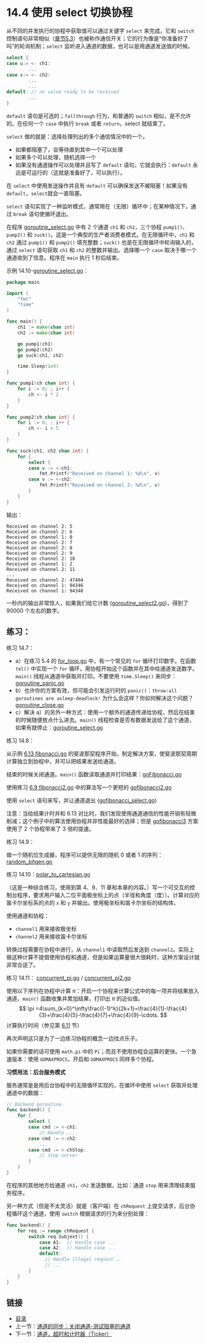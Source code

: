 # 14.4 使用 select 切换协程

从不同的并发执行的协程中获取值可以通过关键字 `select` 来完成，它和 `switch` 控制语句非常相似（[章节5.3](05.3.md)）也被称作通信开关；它的行为像是“你准备好了吗”的轮询机制；`select` 监听进入通道的数据，也可以是用通道发送值的时候。

```go
select {
case u:= <- ch1:
        ...
case v:= <- ch2:
        ...
        ...
default: // no value ready to be received
        ...
}
```

`default` 语句是可选的；`fallthrough` 行为，和普通的 `switch` 相似，是不允许的。在任何一个 `case` 中执行 `break` 或者 `return`，select 就结束了。

`select` 做的就是：选择处理列出的多个通信情况中的一个。

- 如果都阻塞了，会等待直到其中一个可以处理
- 如果多个可以处理，随机选择一个
- 如果没有通道操作可以处理并且写了 `default` 语句，它就会执行：`default` 永远是可运行的（这就是准备好了，可以执行）。

在 `select` 中使用发送操作并且有 `default` 可以确保发送不被阻塞！如果没有 `default`，`select`就会一直阻塞。

`select` 语句实现了一种监听模式，通常用在（无限）循环中；在某种情况下，通过 `break` 语句使循环退出。

在程序 [goroutine_select.go](examples/chapter_14/goroutine_select.go) 中有 2 个通道 `ch1` 和 `ch2`，三个协程 `pump1()`、`pump2()` 和 `suck()`。这是一个典型的生产者消费者模式。在无限循环中，`ch1` 和 `ch2` 通过 `pump1()` 和 `pump2()` 填充整数；`suck()` 也是在无限循环中轮询输入的，通过 `select` 语句获取 `ch1` 和 `ch2` 的整数并输出。选择哪一个 `case` 取决于哪一个通道收到了信息。程序在 `main` 执行 1 秒后结束。

示例 14.10-[goroutine_select.go](examples/chapter_14/goroutine_select.go)：

```go
package main

import (
	"fmt"
	"time"
)

func main() {
	ch1 := make(chan int)
	ch2 := make(chan int)

	go pump1(ch1)
	go pump2(ch2)
	go suck(ch1, ch2)

	time.Sleep(1e9)
}

func pump1(ch chan int) {
	for i := 0; ; i++ {
		ch <- i * 2
	}
}

func pump2(ch chan int) {
	for i := 0; ; i++ {
		ch <- i + 5
	}
}

func suck(ch1, ch2 chan int) {
	for {
		select {
		case v := <-ch1:
			fmt.Printf("Received on channel 1: %d\n", v)
		case v := <-ch2:
			fmt.Printf("Received on channel 2: %d\n", v)
		}
	}
}
```

输出：

```
Received on channel 2: 5
Received on channel 2: 6
Received on channel 1: 0
Received on channel 2: 7
Received on channel 2: 8
Received on channel 2: 9
Received on channel 2: 10
Received on channel 1: 2
Received on channel 2: 11
...
Received on channel 2: 47404
Received on channel 1: 94346
Received on channel 1: 94348
```

一秒内的输出非常惊人，如果我们给它计数 ([goroutine_select2.go](examples/chapter_14/goroutine_select2.go))，得到了 90000 个左右的数字。

## 练习：

练习 14.7：

- a）在练习 5.4 的 [for_loop.go](exercises/chapter_5/for_loop.go) 中，有一个常见的 `for` 循环打印数字。在函数 `tel()` 中实现一个 `for` 循环，用协程开始这个函数并在其中给通道发送数字。`main()` 线程从通道中获取并打印。不要使用 `time.Sleep()` 来同步：[goroutine_panic.go](exercises/chapter_14/goroutine_panic.go)
- b）也许你的方案有效，但可能会引发运行时的 `panic()`：`throw:all goroutines are asleep-deadlock!` 为什么会这样？你如何解决这个问题？[goroutine_close.go](exercises/chapter_14/goroutine_close.go)
- c）解决 a）的另外一种方式：使用一个额外的通道传递给协程，然后在结束的时候随便放点什么进去。`main()` 线程检查是否有数据发送给了这个通道，如果有就停止：[goroutine_select.go](exercises/chapter_14/goroutine_select.go)


练习 14.8：

从示例 [6.13 fibonacci.go](examples/chapter_6/fibonacci.go) 的斐波那契程序开始，制定解决方案，使斐波那契周期计算独立到协程中，并可以把结果发送给通道。

结束的时候关闭通道。`main()` 函数读取通道并打印结果：[goFibonacci.go](exercises/chapter_14/gofibonacci.go)

使用练习 [6.9 fibonacci2.go](exercises/chapter_6/fibonacci2.go) 中的算法写一个更短的 [gofibonacci2.go](exercises/chapter_14/gofibonacci2.go)

使用 `select` 语句来写，并让通道退出 ([gofibonacci_select.go](exercises/chapter_14/gofibonacci_select.go))

注意：当给结果计时并和 6.13 对比时，我们发现使用通道通信的性能开销有轻微削减；这个例子中的算法使用协程并非性能最好的选择；但是 [gofibonacci3](exercises/chapter_14/gofibonacci3.go) 方案使用了 2 个协程带来了 3 倍的提速。


练习 14.9：

做一个随机位生成器，程序可以提供无限的随机 0 或者 1 的序列：[random_bitgen.go](exercises/chapter_14/random_bitgen.go)

练习 14.10：[polar_to_cartesian.go](exercises/chapter_14/polar_to_cartesian.go)

（这是一种综合练习，使用到第 4、9、11 章和本章的内容。）写一个可交互的控制台程序，要求用户输入二位平面极坐标上的点（半径和角度（度））。计算对应的笛卡尔坐标系的点的 `x` 和 `y` 并输出。使用极坐标和笛卡尔坐标的结构体。

使用通道和协程：

- `channel1` 用来接收极坐标
- `channel2` 用来接收笛卡尔坐标

转换过程需要在协程中进行，从 `channel1` 中读取然后发送到 `channel2`。实际上做这种计算不提倡使用协程和通道，但是如果运算量很大很耗时，这种方案设计就非常合适了。

练习 14.11： [concurrent_pi.go](exercises/chapter_14/concurrent_pi.go) / [concurrent_pi2.go](exercises/chapter_14/concurrent_pi2.go)

使用以下序列在协程中计算 $\pi$：开启一个协程来计算公式中的每一项并将结果放入通道，`main()` 函数收集并累加结果，打印出 $\pi$ 的近似值。
$$
\pi =4\sum_{k=0}^\infty\frac{(-1)^k}{2k+1}=\frac{4}{1}-\frac{4}{3}+\frac{4}{5}-\frac{4}{7}+\frac{4}{9}-\cdots.
$$
计算执行时间（参见第 [6.11](6.11.md) 节）

再次声明这只是为了一边练习协程的概念一边找点乐子。

如果你需要的话可使用 `math.pi` 中的 `Pi`；而且不使用协程会运算的更快。一个急速版本：使用 `GOMAXPROCS`，开启和 `GOMAXPROCS` 同样多个协程。

**习惯用法：后台服务模式**

服务通常是是用后台协程中的无限循环实现的，在循环中使用 `select` 获取并处理通道中的数据：

```go
// Backend goroutine.
func backend() {
	for {
		select {
		case cmd := <-ch1:
			// Handle ...
		case cmd := <-ch2:
			...
		case cmd := <-chStop:
			// stop server
		}
	}
}
```

在程序的其他地方给通道 `ch1`，`ch2` 发送数据，比如：通道 `stop` 用来清理结束服务程序。

另一种方式（但是不太灵活）就是（客户端）在 `chRequest` 上提交请求，后台协程循环这个通道，使用 `switch` 根据请求的行为来分别处理：

```go
func backend() {
	for req := range chRequest {
		switch req.Subjext() {
			case A1:  // Handle case ...
			case A2:  // Handle case ...
			default:
			  // Handle illegal request ..
			  // ...
		}
	}
}
```

## 链接

- [目录](directory.md)
- 上一节：[通道的同步：关闭通道-测试阻塞的通道](14.3.md)
- 下一节：[通道，超时和计时器（Ticker）](14.5.md)
